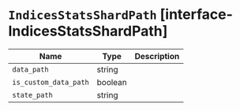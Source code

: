 # `IndicesStatsShardPath` [interface-IndicesStatsShardPath]

| Name | Type | Description |
| - | - | - |
| `data_path` | string | &nbsp; |
| `is_custom_data_path` | boolean | &nbsp; |
| `state_path` | string | &nbsp; |
